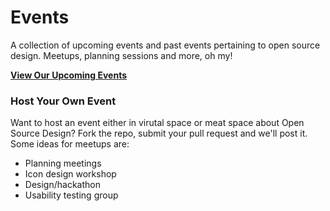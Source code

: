 # Events

A collection of upcoming events and past events pertaining to open source design. Meetups, planning sessions and more, oh my!

**[View Our Upcoming Events](http://opensourcedesign.net/events/)**


### Host Your Own Event

Want to host an event either in virutal space or meat space about Open Source Design? Fork the repo, submit your pull request and we'll post it. Some ideas for meetups are:

- Planning meetings
- Icon design workshop
- Design/hackathon
- Usability testing group
